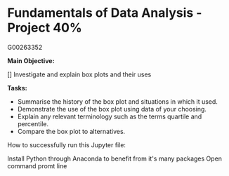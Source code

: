 # Fundamentals of Data Analysis - Project 40%
G00263352

**Main Objective:**

[] Investigate and explain box plots and their uses

**Tasks:**
* Summarise the history of the box plot and situations in which it used.
* Demonstrate the use of the box plot using data of your choosing.
* Explain any relevant terminology such as the terms quartile and percentile.
* Compare the box plot to alternatives.

How to successfully run this Jupyter file:

Install Python through Anaconda to benefit from it's many packages
Open command promt line

